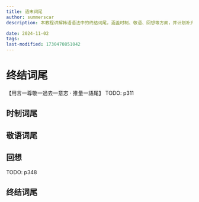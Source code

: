 ```yaml
---
title: 语末词尾
author: summerscar
description: 本教程讲解韩语语法中的终结词尾，涵盖时制、敬语、回想等方面，并计划补充更多内容。

date: 2024-11-02
tags:
last-modified: 1730470851042
---
```

# 终结词尾
【用言一尊敬一過去一意志 · 推量一語尾】
TODO: p311
## 时制词尾
## 敬语词尾
## 回想
TODO: p348
## 终结词尾
